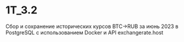 # 1T_3.2

Сбор и сохранение исторических курсов BTC→RUB за июнь 2023 в PostgreSQL с использованием Docker и API exchangerate.host
